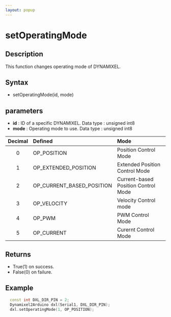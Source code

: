 ```yaml
---
layout: popup
---
```


# setOperatingMode

## Description

This function changes operating mode of DYNAMIXEL.

## Syntax

- setOperatingMode(id, mode)

## parameters

- **id** : ID of a specific DYNAMIXEL. Data type : unsigned int8
- **mode** : Operating mode to use. Data type : unsigned int8

| Decimal | Defined                   | Mode                                |
|:-------:|:--------------------------|:------------------------------------|
|    0    | OP_POSITION               | Position Control Mode               |
|    1    | OP_EXTENDED_POSITION      | Extended Position Control Mode      |
|    2    | OP_CURRENT_BASED_POSITION | Current-based Position Control Mode |
|    3    | OP_VELOCITY               | Velocity Control mode               |
|    4    | OP_PWM                    | PWM Control Mode                    |
|    5    | OP_CURRENT                | Curernt Control Mode                |

## Returns

- True(1) on success.
- False(0) on failure.

## Example

```c++
  const int DXL_DIR_PIN = 2;
  Dynamixel2Arduino dxl(Serial1, DXL_DIR_PIN);
  dxl.setOperatingMode(1, OP_POSITION);
```
